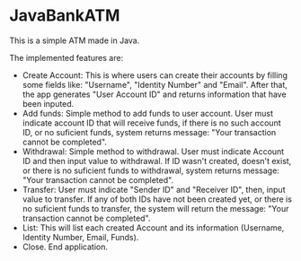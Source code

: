 # JavaBankATM
This is a simple ATM made in Java.

The implemented features are:

- Create Account: This is where users can create their accounts by filling some fields like: "Username", "Identity Number" and "Email". After that, the app generates "User Account ID" and returns information that have been inputed.
- Add funds: Simple method to add funds to user account. User must indicate account ID that will receive funds, if there is no such account ID, or no suficient funds, system returns message: "Your transaction cannot be completed".
- Withdrawal: Simple method to withdrawal. User must indicate Account ID and then input value to withdrawal. If ID wasn't created, doesn't exist, or there is no suficient funds to withdrawal, system returns message: "Your transaction cannot be completed".
- Transfer: User must indicate "Sender ID" and "Receiver ID", then, input value to transfer. If any of both IDs have not been created yet, or there is no suficient funds to transfer, the system will return the message: "Your transaction cannot be completed".
- List: This will list each created Account and its information (Username, Identity Number, Email, Funds).
- Close. End application.
